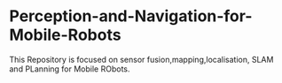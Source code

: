 # Perception-and-Navigation-for-Mobile-Robots
This Repository is focused on sensor fusion,mapping,localisation, SLAM and PLanning for Mobile RObots.
